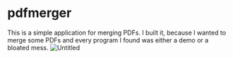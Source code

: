# pdfmerger


This is a simple application for merging PDFs. I built it, because I wanted to merge some PDFs and every program I found was either a demo or a bloated mess.
![Untitled](https://user-images.githubusercontent.com/93218724/168557138-2c18c5e8-fb17-4434-9bea-770822d63ddc.png)
